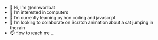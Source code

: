 - 👋 Hi, I’m @annwombat
- 👀 I’m interested in computers
- 🌱 I’m currently learning python coding and javascript
- 💞️ I’m looking to collaborate on Scratch animation about a cat jumping in the rain
- 📫 How to reach me ...

<!---
annwombat/annwombat is a ✨ special ✨ repository because its `README.md` (this file) appears on your GitHub profile.
You can click the Preview link to take a look at your changes.
--->

